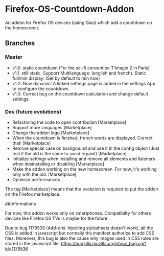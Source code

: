 # Firefox-OS-Countdown-Addon
An addon for Firefox OS devices (using Gaia) which add a countdown on the homescreen.

## Branches

### Master
- v1.0: static countdown (For the sci-fi convention T'imagin 2 in Paris)
- v1.1: still static. Support Multilanguage: (english and french). Static full/min display: (Set by default to min now)
- v1.2: Now dynamic! A linked settings page is added in the settings App to configure the countdown.
- v1.3: Correct bug on the countdown calculation and change default settings.

### Dev (future evolutions)
- Refactoring the code to open contribution [Marketplace]
- Support more languages [Marketplace]
- Change the addon logo [Marketplace]
- When the countdown is finished, french words are displayed. Correct that! [Marketplace]
- Remove special case on background and use it in the config object (Just test if the old is the same to avoid repaint) [Marketplace]
- Initialize settings when installing and remove all elements and listeners when desinstalling or disabling  [Marketplace]
- Make the addon working on the new homescreen. For now, it's working only with the old. [Marketplace]
- Optimize performances

The tag [Marketplace] means that the evolution is required to put the addon on the Firefox marketplace.

##Informations

For now, this addon works only on smartphones. Compatibilty for others devices like Firefox OS TVs is maybe for the future.

Due to bug 1179536 (Add-ons: Injecting stylesheets doesn't work), all the CSS is added in javascript but normally the manifest authorize to add CSS files. Moreover, this bug is also the cause why images used in CSS rules are stored in the javascript file.
https://bugzilla.mozilla.org/show_bug.cgi?id=1179536
